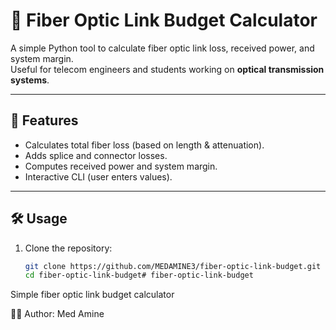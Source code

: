 # 📡 Fiber Optic Link Budget Calculator

A simple Python tool to calculate fiber optic link loss, received power, and system margin.  
Useful for telecom engineers and students working on **optical transmission systems**.

---

## 🚀 Features
- Calculates total fiber loss (based on length & attenuation).
- Adds splice and connector losses.
- Computes received power and system margin.
- Interactive CLI (user enters values).

---

## 🛠️ Usage
1. Clone the repository:
   ```bash
   git clone https://github.com/MEDAMINE3/fiber-optic-link-budget.git
   cd fiber-optic-link-budget# fiber-optic-link-budget
Simple fiber optic link budget calculator

👨‍💻 Author: Med Amine
